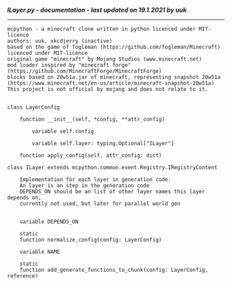 ***ILayer.py - documentation - last updated on 19.1.2021 by uuk***
___

    mcpython - a minecraft clone written in python licenced under MIT-licence
    authors: uuk, xkcdjerry (inactive)
    based on the game of fogleman (https://github.com/fogleman/Minecraft) licenced under MIT-licence
    original game "minecraft" by Mojang Studios (www.minecraft.net)
    mod loader inspired by "minecraft forge" (https://github.com/MinecraftForge/MinecraftForge)
    blocks based on 20w51a.jar of minecraft, representing snapshot 20w51a
    (https://www.minecraft.net/en-us/article/minecraft-snapshot-20w51a)
    This project is not official by mojang and does not relate to it.


    class LayerConfig

        function __init__(self, *config, **attr_config)

            variable self.config

            variable self.layer: typing.Optional["ILayer"]

        function apply_config(self, attr_config: dict)

    class ILayer extends mcpython.common.event.Registry.IRegistryContent
        
        Implementation for each layer in generation code.
        An layer is an step in the generation code
        DEPENDS_ON should be an list of other layer names this layer depends on,
        currently not used, but later for parallel world gen


        variable DEPENDS_ON

        static
        function normalize_config(config: LayerConfig)

        variable NAME

        static
        function add_generate_functions_to_chunk(config: LayerConfig, reference)